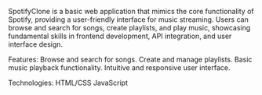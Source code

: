 SpotifyClone is a basic web application that mimics the core functionality of Spotify, providing a user-friendly interface for music streaming. Users can browse and search for songs, create playlists, and play music, showcasing fundamental skills in frontend development, API integration, and user interface design.

Features:
Browse and search for songs.
Create and manage playlists.
Basic music playback functionality.
Intuitive and responsive user interface.


Technologies:
HTML/CSS
JavaScript
